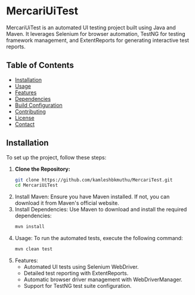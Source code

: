 # MercariUiTest

MercariUiTest is an automated UI testing project built using Java and Maven. It leverages Selenium for browser automation, TestNG for testing framework management, and ExtentReports for generating interactive test reports.

## Table of Contents
- [Installation](#installation)
- [Usage](#usage)
- [Features](#features)
- [Dependencies](#dependencies)
- [Build Configuration](#build-configuration)
- [Contributing](#contributing)
- [License](#license)
- [Contact](#contact)

## Installation
To set up the project, follow these steps:

1. **Clone the Repository:**
   ```bash
   git clone https://github.com/kamleshbkmuthu/MercariTest.git
   cd MercariUiTest

2. Install Maven: 
   Ensure you have Maven installed. If not, you can download it from Maven's official website.
3. Install Dependencies:
   Use Maven to download and install the required dependencies:
   ```bash
   mvn install
   
4. Usage: 
To run the automated tests, execute the following command:
    ```bash
   mvn clean test
   
5. Features:
   - Automated UI tests using Selenium WebDriver.
   - Detailed test reporting with ExtentReports.
   - Automatic browser driver management with WebDriverManager.
   - Support for TestNG test suite configuration.

